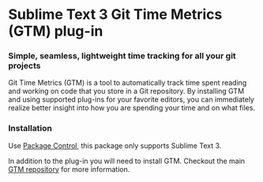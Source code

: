 # Sublime Text 3 Git Time Metrics (GTM) plug-in
### Simple, seamless, lightweight time tracking for all your git projects

Git Time Metrics (GTM) is a tool to automatically track time spent reading and working on code that you store in a Git repository. By installing GTM and using supported plug-ins for your favorite editors, you can immediately realize better insight into how you are spending your time and on what files.

### Installation

Use [Package Control](https://packagecontrol.io), this package only supports Sublime Text 3.

In addition to the plug-in you will need to install GTM.  Checkout the main [GTM repository](https://github.com/git-time-metric/gtm) for more information.
